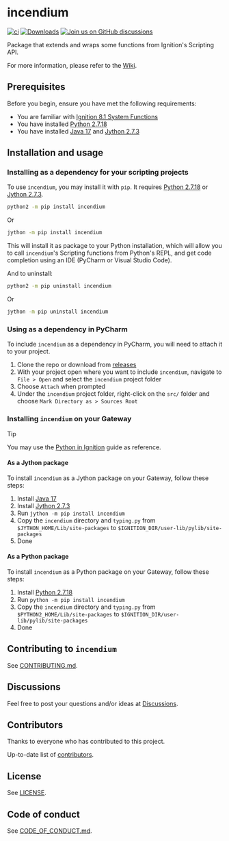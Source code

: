 # incendium

<!--- Badges --->
[![ci](https://github.com/ignition-devs/incendium/actions/workflows/ci.yml/badge.svg)](https://github.com/ignition-devs/incendium/actions/workflows/ci.yml)
[![Downloads](https://pepy.tech/badge/incendium)](https://pepy.tech/project/incendium)
[![Join us on GitHub discussions](https://img.shields.io/badge/github-discussions-informational)](https://github.com/ignition-devs/incendium/discussions)

Package that extends and wraps some functions from Ignition's Scripting API.

For more information, please refer to the [Wiki].

## Prerequisites

Before you begin, ensure you have met the following requirements:

- You are familiar with [Ignition 8.1 System Functions]
- You have installed [Python 2.7.18]
- You have installed [Java 17] and [Jython 2.7.3]

## Installation and usage

### Installing as a dependency for your scripting projects

To use `incendium`, you may install it with `pip`. It requires
[Python 2.7.18] or [Jython 2.7.3].

```sh
python2 -m pip install incendium
```

Or

```sh
jython -m pip install incendium
```

This will install it as package to your Python installation, which will allow
you to call `incendium`'s Scripting functions from Python's REPL, and get code
completion using an IDE (PyCharm or Visual Studio Code).

And to uninstall:

```sh
python2 -m pip uninstall incendium
```

Or

```sh
jython -m pip uninstall incendium
```

### Using as a dependency in PyCharm

To include `incendium` as a dependency in PyCharm, you will need to attach
it to your project.

1. Clone the repo or download from [releases]
2. With your project open where you want to include `incendium`, navigate to
  `File > Open` and select the `incendium` project folder
3. Choose `Attach` when prompted
4. Under the `incendium` project folder, right-click on the `src/` folder and
  choose `Mark Directory as > Sources Root`

### Installing `incendium` on your Gateway

> [!TIP]
> You may use the [Python in Ignition] guide as reference.

#### As a Jython package

To install `incendium` as a Jython package on your Gateway, follow
these steps:

1. Install [Java 17]
2. Install [Jython 2.7.3]
3. Run `jython -m pip install incendium`
4. Copy the `incendium` directory and `typing.py` from
  `$JYTHON_HOME/Lib/site-packages` to
  `$IGNITION_DIR/user-lib/pylib/site-packages`
5. Done

#### As a Python package

To install `incendium` as a Python package on your Gateway, follow these steps:

1. Install [Python 2.7.18]
2. Run `python -m pip install incendium`
3. Copy the `incendium` directory and `typing.py` from
  `$PYTHON2_HOME/Lib/site-packages` to
  `$IGNITION_DIR/user-lib/pylib/site-packages`
4. Done

## Contributing to `incendium`

See [CONTRIBUTING.md].

## Discussions

Feel free to post your questions and/or ideas at [Discussions].

## Contributors

Thanks to everyone who has contributed to this project.

Up-to-date list of [contributors].

## License

See [LICENSE].

## Code of conduct

See [CODE_OF_CONDUCT.md].

<!-- Links -->
[CODE_OF_CONDUCT.md]: https://github.com/ignition-devs/.github/blob/main/CODE_OF_CONDUCT.md
[CONTRIBUTING.md]: ./CONTRIBUTING.md#contributing-to-incendium
[contributors]: https://github.com/ignition-devs/incendium/graphs/contributors
[Discussions]: https://github.com/ignition-devs/incendium/discussions
[Ignition 8.1 System Functions]: https://docs.inductiveautomation.com/docs/8.1/appendix/scripting-functions
[Java 17]: https://www.azul.com/downloads/?version=java-17-lts&package=jre#zulu
[Jython 2.7.3]: https://repo1.maven.org/maven2/org/python/jython-installer/2.7.3/jython-installer-2.7.3.jar
[LICENSE]: ./LICENSE
[Python 2.7.18]: https://www.python.org/downloads/release/python-2718/
[Python in Ignition]: https://support.inductiveautomation.com/hc/en-us/articles/360056397252-Python-In-Ignition
[releases]: https://github.com/ignition-devs/incendium/releases
[Wiki]: https://github.com/ignition-devs/incendium/wiki
